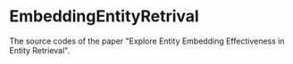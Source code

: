 # EmbeddingEntityRetrival
The source codes of the paper "Explore Entity Embedding Effectiveness in Entity Retrieval".
